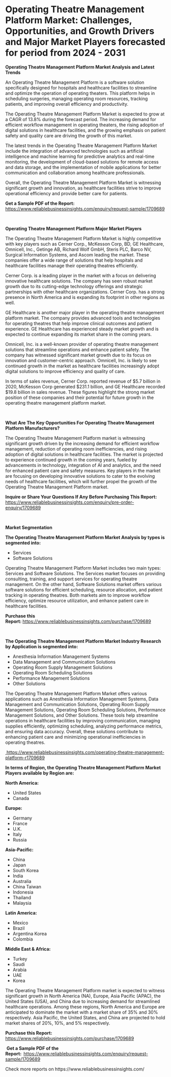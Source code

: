 <p><h1>Operating Theatre Management Platform Market: Challenges, Opportunities, and Growth Drivers and Major Market Players forecasted for period from 2024 - 2031</h1></p><p><strong>Operating Theatre Management Platform Market Analysis and Latest Trends</strong></p>
<p><p>An Operating Theatre Management Platform is a software solution specifically designed for hospitals and healthcare facilities to streamline and optimize the operation of operating theaters. This platform helps in scheduling surgeries, managing operating room resources, tracking patients, and improving overall efficiency and productivity.</p><p>The Operating Theatre Management Platform Market is expected to grow at a CAGR of 13.8% during the forecast period. The increasing demand for efficient workflow management in operating theaters, the rising adoption of digital solutions in healthcare facilities, and the growing emphasis on patient safety and quality care are driving the growth of this market.</p><p>The latest trends in the Operating Theatre Management Platform Market include the integration of advanced technologies such as artificial intelligence and machine learning for predictive analytics and real-time monitoring, the development of cloud-based solutions for remote access and data storage, and the implementation of mobile applications for better communication and collaboration among healthcare professionals.</p><p>Overall, the Operating Theatre Management Platform Market is witnessing significant growth and innovation, as healthcare facilities strive to improve operational efficiency and provide better care for patients.</p></p>
<p><strong>Get a Sample PDF of the Report:&nbsp;</strong> <a href="https://www.reliablebusinessinsights.com/enquiry/request-sample/1709689">https://www.reliablebusinessinsights.com/enquiry/request-sample/1709689</a></p>
<p>&nbsp;</p>
<p><strong>Operating Theatre Management Platform Major Market Players</strong></p>
<p><p>The Operating Theatre Management Platform Market is highly competitive with key players such as Cerner Corp., McKesson Corp, BD, GE Healthcare, Omnicell, Inc., Getinge AB, Richard Wolf GmbH, Steris PLC, Barco NV, Surgical Information Systems, and Ascom leading the market. These companies offer a wide range of solutions that help hospitals and healthcare facilities manage their operating theatres efficiently.</p><p>Cerner Corp. is a leading player in the market with a focus on delivering innovative healthcare solutions. The company has seen robust market growth due to its cutting-edge technology offerings and strategic partnerships with other healthcare organizations. Cerner Corp. has a strong presence in North America and is expanding its footprint in other regions as well.</p><p>GE Healthcare is another major player in the operating theatre management platform market. The company provides advanced tools and technologies for operating theatres that help improve clinical outcomes and patient experience. GE Healthcare has experienced steady market growth and is expected to continue expanding its market share in the coming years.</p><p>Omnicell, Inc. is a well-known provider of operating theatre management solutions that streamline operations and enhance patient safety. The company has witnessed significant market growth due to its focus on innovation and customer-centric approach. Omnicell, Inc. is likely to see continued growth in the market as healthcare facilities increasingly adopt digital solutions to improve efficiency and quality of care.</p><p>In terms of sales revenue, Cerner Corp. reported revenue of $5.7 billion in 2020, McKesson Corp generated $231.1 billion, and GE Healthcare recorded $19.8 billion in sales revenue. These figures highlight the strong market position of these companies and their potential for future growth in the operating theatre management platform market.</p></p>
<p>&nbsp;</p>
<p><strong>What Are The Key Opportunities For Operating Theatre Management Platform Manufacturers?</strong></p>
<p><p>The Operating Theatre Management Platform market is witnessing significant growth driven by the increasing demand for efficient workflow management, reduction of operating room inefficiencies, and rising adoption of digital solutions in healthcare facilities. The market is projected to experience continued growth in the coming years, fueled by advancements in technology, integration of AI and analytics, and the need for enhanced patient care and safety measures. Key players in the market are focusing on developing innovative solutions to cater to the evolving needs of healthcare facilities, which will further propel the growth of the Operating Theatre Management Platform market.</p></p>
<p><strong>Inquire or Share Your Questions If Any Before Purchasing This Report:</strong> <a href="https://www.reliablebusinessinsights.com/enquiry/pre-order-enquiry/1709689">https://www.reliablebusinessinsights.com/enquiry/pre-order-enquiry/1709689</a></p>
<p>&nbsp;</p>
<p><strong>Market Segmentation</strong></p>
<p><strong>The Operating Theatre Management Platform Market Analysis by types is segmented into:</strong></p>
<p><ul><li>Services</li><li>Software Solutions</li></ul></p>
<p><p>Operating Theatre Management Platform Market includes two main types: Services and Software Solutions. The Services market focuses on providing consulting, training, and support services for operating theatre management. On the other hand, Software Solutions market offers various software solutions for efficient scheduling, resource allocation, and patient tracking in operating theatres. Both markets aim to improve workflow efficiency, optimize resource utilization, and enhance patient care in healthcare facilities.</p></p>
<p><strong>Purchase this Report:&nbsp;</strong><a href="https://www.reliablebusinessinsights.com/purchase/1709689">https://www.reliablebusinessinsights.com/purchase/1709689</a></p>
<p>&nbsp;</p>
<p><strong>The Operating Theatre Management Platform Market Industry Research by Application is segmented into:</strong></p>
<p><ul><li>Anesthesia Information Management Systems</li><li>Data Management and Communication Solutions</li><li>Operating Room Supply Management Solutions</li><li>Operating Room Scheduling Solutions</li><li>Performance Management Solutions</li><li>Other Solutions</li></ul></p>
<p><p>The Operating Theatre Management Platform Market offers various applications such as Anesthesia Information Management Systems, Data Management and Communication Solutions, Operating Room Supply Management Solutions, Operating Room Scheduling Solutions, Performance Management Solutions, and Other Solutions. These tools help streamline operations in healthcare facilities by improving communication, managing supplies efficiently, optimizing scheduling, analyzing performance metrics, and ensuring data accuracy. Overall, these solutions contribute to enhancing patient care and minimizing operational inefficiencies in operating theatres.</p></p>
<p><a href="https://www.reliablebusinessinsights.com/operating-theatre-management-platform-r1709689">&nbsp;https://www.reliablebusinessinsights.com/operating-theatre-management-platform-r1709689</a></p>
<p><strong>In terms of Region, the Operating Theatre Management Platform Market Players available by Region are:</strong></p>
<p>
    <p> <strong> North America: </strong>
        <ul>
            <li>United States</li>
            <li>Canada</li>
        </ul>
        </p> 
    <p> <strong> Europe: </strong>
        <ul>
            <li>Germany</li>
            <li>France</li>
            <li>U.K.</li>
            <li>Italy</li>
            <li>Russia</li>
        </ul>
        </p> 
    <p> <strong> Asia-Pacific: </strong>
        <ul>
            <li>China</li>
            <li>Japan</li>
            <li>South Korea</li>
            <li>India</li>
            <li>Australia</li>
            <li>China Taiwan</li>
            <li>Indonesia</li>
            <li>Thailand</li>
            <li>Malaysia</li>
        </ul>
        </p> 
    <p> <strong> Latin America: </strong>
        <ul>
            <li>Mexico</li>
            <li>Brazil</li>
            <li>Argentina Korea</li>
            <li>Colombia</li>
        </ul>
        </p> 
    <p> <strong> Middle East & Africa: </strong>
        <ul>
            <li>Turkey</li>
            <li>Saudi</li>
            <li>Arabia</li>
            <li>UAE</li>
            <li>Korea</li>
        </ul>
    </p>
    </p>
<p><p>The Operating Theatre Management Platform market is expected to witness significant growth in North America (NA), Europe, Asia Pacific (APAC), the United States (USA), and China due to increasing demand for streamlined healthcare operations. Among these regions, North America and Europe are anticipated to dominate the market with a market share of 35% and 30% respectively. Asia Pacific, the United States, and China are projected to hold market shares of 20%, 10%, and 5% respectively.</p></p>
<p><strong>Purchase this Report: </strong><a href="https://www.reliablebusinessinsights.com/purchase/1709689">https://www.reliablebusinessinsights.com/purchase/1709689</a></p>
<p>&nbsp;<strong>Get a Sample PDF of the Report:&nbsp;&nbsp;</strong><a href="https://www.reliablebusinessinsights.com/enquiry/request-sample/1709689">https://www.reliablebusinessinsights.com/enquiry/request-sample/1709689</a></p>
<p><strong></strong></p>
<p>Check more reports on https://www.reliablebusinessinsights.com/</p>
